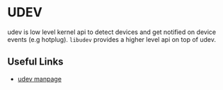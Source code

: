 # UDEV

udev is low level kernel api to detect devices and get notified on device events (e.g hotplug).
`libudev` provides a higher level api on top of udev.

## Useful Links

* [udev manpage](https://www.freedesktop.org/software/systemd/man/libudev.html)



